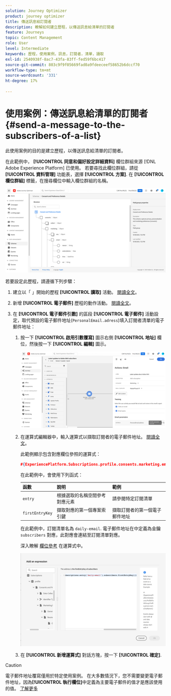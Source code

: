 ```yaml
---
solution: Journey Optimizer
product: journey optimizer
title: 傳送訊息給訂閱者
description: 瞭解如何建立歷程，以傳送訊息給清單的訂閱者
feature: Journeys
topic: Content Management
role: User
level: Intermediate
keywords: 歷程，使用案例，訊息，訂閱者，清單，讀取
exl-id: 2540938f-8ac7-43fa-83ff-fed59f6bc417
source-git-commit: 803c9f9f05669fad0a9fdeeceef58652b6dccf70
workflow-type: tm+mt
source-wordcount: '331'
ht-degree: 17%

---
```


# 使用案例：傳送訊息給清單的訂閱者{#send-a-message-to-the-subscribers-of-a-list}

此使用案例的目的是建立歷程，以傳送訊息給清單的訂閱者。

在此範例中， **[!UICONTROL 同意和偏好設定詳細資料]** 欄位群組來源 [!DNL Adobe Experience Platform] 已使用。 若要尋找此欄位群組，請從 **[!UICONTROL 資料管理]** 功能表，選擇 **[!UICONTROL 方案]**. 在 **[!UICONTROL 欄位群組]** 標籤，在搜尋欄位中輸入欄位群組的名稱。

![此欄位群組包含訂閱元素](assets/consent-and-preference-details-field-group.png)

若要設定此歷程，請遵循下列步驟：

1. 建立以「 」開始的歷程 **[!UICONTROL 讀取]** 活動。 [閱讀全文](journey-gs.md)。
1. 新增 **[!UICONTROL 電子郵件]** 歷程的動作活動。 [閱讀全文](journeys-message.md)。
1. 在 **[!UICONTROL 電子郵件引數]** 的區段 **[!UICONTROL 電子郵件]** 活動設定，取代預設的電子郵件地址(`PersonalEmail.adress`)填入訂閱者清單的電子郵件地址：

   1. 按一下 **[!UICONTROL 啟用引數覆寫]** 圖示右側 **[!UICONTROL 地址]** 欄位，然後按一下 **[!UICONTROL 編輯]** 圖示。

      ![](assets/message-to-subscribers-uc-1.png)

   1. 在運算式編輯器中，輸入運算式以擷取訂閱者的電子郵件地址。 [閱讀全文](expression/expressionadvanced.md)。

      此範例顯示包含對應欄位參照的運算式：

      ```json
      #{ExperiencePlatform.Subscriptions.profile.consents.marketing.email.subscriptions.entry('daily-email').subscribers.firstEntryKey()}
      ```

      在此範例中，會使用下列函式：

      | 函數 | 說明 | 範例 |
      | --- | --- | --- |
      | `entry` | 根據選取的名稱空間參考對應元素 | 請參閱特定訂閱清單 |
      | `firstEntryKey` | 擷取對應的第一個專案索引鍵 | 擷取訂閱者的第一個電子郵件地址 |

      在此範例中，訂閱清單名為 `daily-email`. 電子郵件地址在中定義為金鑰 `subscribers` 對應，此對應會連結至訂閱清單對應。

      深入瞭解 [欄位參考](expression/field-references.md) 在運算式中。

      ![](assets/message-to-subscribers-uc-2.png)

   1. 在 **[!UICONTROL 新增運算式]** 對話方塊，按一下 **[!UICONTROL 確定]**.

>[!CAUTION]
>
>電子郵件地址覆寫僅用於特定使用案例。 在大多數情況下，您不需要變更電子郵件地址，因為&#x200B;**[!UICONTROL 執行欄位]**&#x200B;中定義為主要電子郵件的值才是應該使用的值。 [了解更多](../configuration/primary-email-addresses.md)
